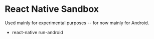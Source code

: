 # React Native Sandbox

Used mainly for experimental purposes -- for now mainly for Android.
  - react-native run-android
